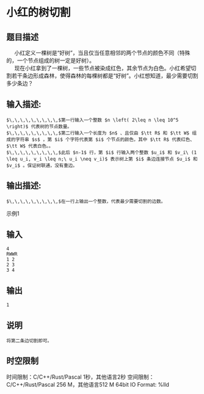 # 小红的树切割

## 题目描述

$\,\,\,\,\,\,\,\,\,$小红定义一棵树是“好树”，当且仅当任意相邻的两个节点的颜色不同（特殊的，一个节点组成的树一定是好树）。  
$\,\,\,\,\,\,\,\,\,$现在小红拿到了一棵树，一些节点被染成红色，其余节点为白色。小红希望切割若干条边形成森林，使得森林的每棵树都是“好树”。小红想知道，最少需要切割多少条边？

## 输入描述:
    
    
    $\,\,\,\,\,\,\,\,\,$第一行输入一个整数 $n \left( 2\leq n \leq 10^5 \right)$ 代表树的节点数量。  
    $\,\,\,\,\,\,\,\,\,$第二行输入一个长度为 $n$ 、且仅由 $\tt R$ 和 $\tt W$ 组成的字符串 $s$ ，第 $i$ 个字符代表第 $i$ 个节点的颜色，其中 $\tt R$ 代表红色、$\tt W$ 代表白色。。  
    $\,\,\,\,\,\,\,\,\,$此后 $n-1$ 行，第 $i$ 行输入两个整数 $u_i$ 和 $v_i\ (1 \leq u_i, v_i \leq n;\ u_i \neq v_i)$ 表示树上第 $i$ 条边连接节点 $u_i$ 和 $v_i$ 。保证树联通，没有重边。

## 输出描述:
    
    
    $\,\,\,\,\,\,\,\,\,$在一行上输出一个整数，代表最少需要切割的边数。

示例1 

## 输入
    
    
    4
    RWWR
    1 2
    2 3
    3 4

## 输出
    
    
    1

## 说明
    
    
    将第二条边切割即可。


## 时空限制

时间限制：C/C++/Rust/Pascal 1秒，其他语言2秒
空间限制：C/C++/Rust/Pascal 256 M，其他语言512 M
64bit IO Format: %lld